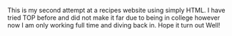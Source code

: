 This is my second attempt at a recipes website using simply HTML. I have tried TOP before and did not make it far due to being in college
however now I am only working full time and diving back in. Hope it turn out Well!